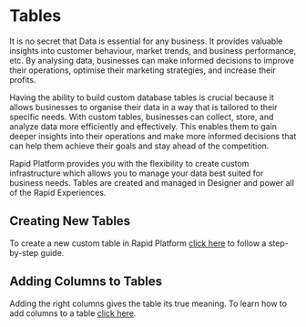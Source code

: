 # Tables

It is no secret that Data is essential for any business. It provides valuable insights into customer behaviour, market trends, and business performance, etc. By analysing data, businesses can make informed decisions to improve their operations, optimise their marketing strategies, and increase their profits. 

Having the ability to build custom database tables is crucial because it allows businesses to organise their data in a way that is tailored to their specific needs. With custom tables, businesses can collect, store, and analyze data more efficiently and effectively. This enables them to gain deeper insights into their operations and make more informed decisions that can help them achieve their goals and stay ahead of the competition.


Rapid Platform provides you with the flexibility to create custom infrastructure which allows you to manage your data best suited for business needs. Tables are created and managed in Designer and power all of the Rapid Experiences.

## Creating New Tables

To create a new custom table in Rapid Platform <a href="https://docs.rapidplatform.com/docs/Rapid/Keyper%20Manual/Designer/Tables/creating-tables/" target="_blank">click here</a> to follow a step-by-step guide.

## Adding Columns to Tables

Adding the right columns gives the table its true meaning. To learn how to add columns to a table <a href="https://docs.rapidplatform.com/docs/Rapid/Keyper%20Manual/Designer/Tables/Table%20Configuration%20Guides/how-to-add-columns-to-a-data-table/" target="_blank">click here</a>.